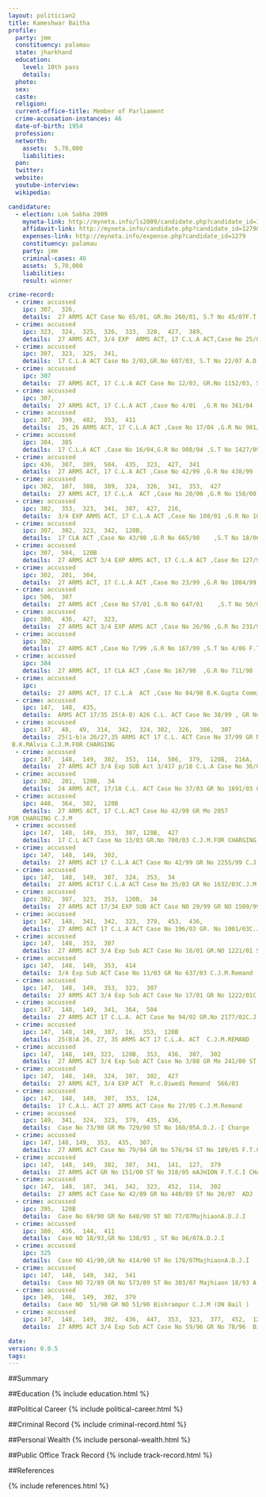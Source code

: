 ```yaml
---
layout: politician2
title: Kameshwar Baitha
profile: 
  party: jmm
  constituency: palamau
  state: jharkhand
  education: 
    level: 10th pass
    details: 
  photo: 
  sex: 
  caste: 
  religion: 
  current-office-title: Member of Parliament
  crime-accusation-instances: 46
  date-of-birth: 1954
  profession: 
  networth: 
    assets:  5,70,000
    liabilities: 
  pan: 
  twitter: 
  website: 
  youtube-interview: 
  wikipedia: 

candidature: 
  - election: Lok Sabha 2009
    myneta-link: http://myneta.info/ls2009/candidate.php?candidate_id=1279
    affidavit-link: http://myneta.info/candidate.php?candidate_id=1279&scan=original
    expenses-link: http://myneta.info/expense.php?candidate_id=1279
    constituency: palamau 
    party: jmm
    criminal-cases: 46
    assets:  5,70,000
    liabilities: 
    result: winner 

crime-record: 
  - crime: accussed
    ipc: 307,  326,
    details:  27 ARMS ACT Case No 65/01, GR.No 260/01, S.T No 45/07F.T.C.CHARGED   
  - crime: accussed
    ipc: 323,  324,  325,  326,  333,  328,  427,  389,
    details:  27 ARMS ACT, 3/4 EXP  ARMS ACT, 17 C.L.A ACT,Case No 25/01, GR.No 1428/01, S.T No 4A/07  F.T.C.I CHARGED   
  - crime: accussed
    ipc: 307,  323,  325,  341,
    details:  17 C.L.A ACT Case No 2/03,GR.No 607/03, S.T No 22/07 A.D.J.I Charged   
  - crime: accussed
    ipc: 307
    details:  27 ARMS ACT, 17 C.L.A ACT Case No 12/03, GR.No 1152/03, S.T No 20/07 F.T.C.V Charged   
  - crime: accussed
    ipc: 307,
    details:  27 ARMS ACT, 17 C.L.A ACT ,Case No 4/01  ,G.R No 361/04 ,S.T No 51/07F.T.C.V CHARGED   
  - crime: accussed
    ipc: 307,  399,  402,  353,  411
    details:  25, 26 ARMS ACT, 17 C.L.A ACT ,Case No 17/04 ,G.R No 981/04   ,S.T No 36/07 F.T.C II Charged   
  - crime: accussed
    ipc: 384,  385
    details:  17 C.L.A ACT ,Case No 16/04,G.R No 908/04 ,S.T No 1427/09 P.C.Pandey Charged   
  - crime: accussed
    ipc: 436,  307,  389,  504,  435,  323,  427,  341
    details:  27 ARMS ACT, 17 C.L.A ACT ,Case No 42/99 ,G.R No 438/99    ,S.T No 23/07 A.D.J.I Charged   
  - crime: accussed
    ipc: 302,  107,  388,  389,  324,  326,  341,  353,  427
    details:  27 ARMS ACT, 17 C.L.A  ACT ,Case No 20/00 ,G.R No 158/00    ,S.T No 38/07 F.T.C.II Charged   
  - crime: accussed
    ipc: 302,  353,  323,  341,  307,  427,  216,
    details:  3/4 EXP ARMS ACT, 17 C.L.A ACT ,Case No 108/01 ,G.R No 1041/01 ,S.T No 37/07 F.T.C.II Charged   
  - crime: accussed
    ipc: 307,  302,  323,  342,  120B,
    details:  17 CLA ACT ,Case No 43/98 ,G.R No 665/98    ,S.T No 18/06 F.T.C.V Charged   
  - crime: accussed
    ipc: 307,  504,  120B
    details:  27 ARMS ACT 3/4 EXP ARMS ACT, 17 C.L.A ACT ,Case No 127/97  ,G.R No  200/97 ,S.T No 3/06  F.T.C.IICharged   
  - crime: accussed
    ipc: 302,  201,  304,
    details:  27 ARMS ACT, 17 C.L.A ACT ,Case No 23/99 ,G.R No 1084/99 ,S.T No 5/06   A.D.J.I Charged   
  - crime: accussed
    ipc: 506,  307
    details:  27 ARMS ACT ,Case No 57/01 ,G.R No 647/01    ,S.T No 50/07 F.T.C.IV Charge   
  - crime: accussed
    ipc: 380,  436,  427,  323,
    details:  27 ARMS ACT 3/4 EXP ARMS ACT ,Case No 26/96 ,G.R No 231/96    ,S.T No 8/06 F.T.C.I Charged   
  - crime: accussed
    ipc: 302,
    details:  27 ARMS ACT ,Case No 7/99 ,G.R No 167/99 ,S.T No 4/06 F.T.C.I Charged   
  - crime: accussed
    ipc: 384
    details:  27 ARMS ACT, 17 CLA ACT ,Case No 167/98  ,G.R No 711/98 ,S.T No 1534/09 P.C.Pandey CHARGED   
  - crime: accussed
    ipc: 
    details:  27 ARMS ACT, 17 C.L.A  ACT ,Case No 84/98 B.K.Gupta Commitment   
  - crime: accussed
    ipc: 147,  148,  435,
    details:  ARMS ACT 17/35 25(A-B) A26 C.L. ACT Case No 38/99 , GR No 1935/99  
  - crime: accussed
    ipc: 147,  48,  49,  314,  342,  324, 302,  326,  386,  307
    details:  25(1-b)a 26/27,35 ARMS ACT 17 C.L. ACT Case No 37/99 GR No 1934/99
 B.K.MAlvia C.J.M.FOR CHARGING   
  - crime: accussed
    ipc: 147,  148,  149,  302,  353,  114,  506,  379,  120B,  216A,  427
    details:  27 ARMS ACT 3/4 Exp SUB Act 3/417 p/18 C.L.A Case No 36/03, GR.No 1636/03 C.J.M.FOR CHARGING  
  - crime: accussed
    ipc: 302,  201,  120B,  34
    details:  24 ARMS ACT, 17/18 C.L. ACT Case No 37/03 GR No 1691/03 C.J.M.FOR CHARGING  
  - crime: accussed
    ipc: 448,  364,  302,  120B
    details:  27 ARMS ACT, 17 C.L.ACT Case No 42/99 GR Mo 2057
FOR CHARGING C.J.M  
  - crime: accussed
    ipc: 147,  148,  149,  353,  307, 120B,  427
    details:  17 C.L ACT Case No 13/03 GR.No 700/03 C.J.M.FOR CHARGING  
  - crime: accussed
    ipc: 147,  148,  149,  302,
    details:  27 ARMS ACT 17 C.L.A ACT Case No 42/99 GR No 2255/99 C.J.M.FOR CHARGING  
  - crime: accussed
    ipc: 147,  148,  149,  307,  324,  353,  34
    details:  27 ARMS ACT17 C.L.A ACT Case No 35/03 GR No 1632/03C.J.M.FOR CHARGING  
  - crime: accussed
    ipc: 302,  307,  323,  353,  120B,  34
    details:  27 ARMS ACT 17/34 EXP SUB ACT Case NO 29/99 GR NO 1509/99, 2023/07 R.C.Diwedi For Charging   
  - crime: accussed
    ipc: 147,  148,  341,  342,  323,  379,  453,  436,
    details:  27 ARMS ACT 17 C.L.A ACT Case No 196/03 GR. No 1001/03C.J.M.FOR CHARGING  
  - crime: accussed
    ipc: 147,  148,  353,  307
    details:  27 ARMS ACT 3/4 Exp Sub ACT Case No 16/01 GR.NO 1221/01 ST.No 136/06C.J.M.FOR CHARGING  
  - crime: accussed
    ipc: 147,  148,  149,  353,  414
    details:  3/4 Exp Sub ACT Case No 11/03 GR No 637/03 C.J.M.Remand  
  - crime: accussed
    ipc: 147,  148,  149,  353,  323,  307
    details:  27 ARMS ACT 3/4 Exp Sub ACT Case No 17/01 GR No 1222/01C.J.M.Remand   
  - crime: accussed
    ipc: 147,  148,  149,  341,  364,  504
    details:  27 ARMS ACT 17 C.L.A. ACT Case No 94/02 GR.No 2177/02C.J.M.Remand  
  - crime: accussed
    ipc: 147,  148,  149,  307,  16,  353,  120B
    details:  25(B)A 26, 27, 35 ARMS ACT 17 C.L.A. ACT  C.J.M.REMAND   
  - crime: accussed
    ipc: 147,  148,  149, 323,  120B,  353,  436,  307,  302
    details:  27 ARMS ACT 3/4 Exp Sub ACT Case No 3/08 GR Mo 241/00 ST Mo 1529/06 3/08 R.c.Diwedi Remand   
  - crime: accussed
    ipc: 147,  148,  149,  324,  307,  302,  427
    details:  27 ARMS ACT, 3/4 EXP ACT  R.c.Diwedi Remand  566/03  
  - crime: accussed
    ipc: 147,  148,  149,  307,  353,  124,
    details:  17 C.A.L. ACT 27 ARMS ACT Case No 27/05 C.J.M.Remand   
  - crime: accussed
    ipc: 149,  341,  324,  323,  379,  435,  436,
    details:  Case No 73/90 GR Mo 729/90 ST No 160/05A.D.J.-I Charge   
  - crime: accussed
    ipc: 147, 148, 149,  353,  435,  307,
    details:  27 ARMS ACT Case No 79/94 GR No 576/94 ST No 189/05 F.T.C.I Charge   
  - crime: accussed
    ipc: 147,  148,  149,  302,  307,  341,  141,  127,  379
    details:  27 ARMS ACT GR No 151/00 ST No 318/05 mAJHION F.T.C.I CHARGE   
  - crime: accussed
    ipc: 147,  148,  107,  341,  342,  323,  452,  114,  302
    details:  27 ARMS ACT Case No 42/89 GR No 440/89 ST No 20/07  ADJ -4  
  - crime: accussed
    ipc: 395,  120B
    details:  Case No 69/90 GR No 640/90 ST NO 77/07MajhiaonA.D.J.I  
  - crime: accussed
    ipc: 380,  436,  144,  411
    details:  Case NO 18/93,GR No 138/93 , ST No 96/07A.D.J.I  
  - crime: accussed
    ipc: 325
    details:  Case NO 41/90,GR No 414/90 ST No 178/07MajhiaonA.D.J.I  
  - crime: accussed
    ipc: 147,  148,  149,  342,  341
    details:  Case NO 72/89 GR No 573/89 ST No 303/07 Majhiaon 18/93 A.D.J.I  
  - crime: accussed
    ipc: 149,  148,  149,  302,  379
    details:  Case NO  51/90 GR NO 51/90 Bishrampur C.J.M (ON Bail )  
  - crime: accussed
    ipc: 147,  148,  149,  302,  436,  447,  353,  323,  377,  452,  120B
    details:  27 ARMS ACT 3/4 Exp Sub ACT Case No 59/96 GR No 78/96  Bishrampur C.J.M (ON Bail )  

date: 
version: 0.0.5
tags: 
---
```

##Summary


##Education
{% include education.html %}


##Political Career
{% include political-career.html %}


##Criminal Record
{% include criminal-record.html %}


##Personal Wealth
{% include personal-wealth.html %}


##Public Office Track Record
{% include track-record.html %}


##References


{% include references.html %}